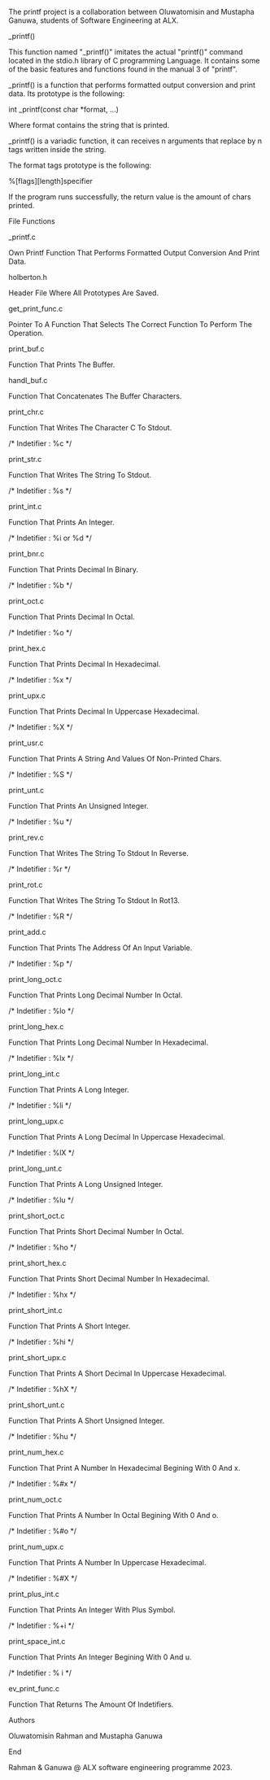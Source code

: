 The printf project is a collaboration between Oluwatomisin and Mustapha Ganuwa, students of Software Engineering at ALX.

_printf()


This function named "_printf()" imitates the actual "printf()" command located in the stdio.h library of C programming Language. It contains some of the basic features and functions found in the manual 3 of "printf".



_printf() is a function that performs formatted output conversion and print data. Its prototype is the following:



  int _printf(const char *format, ...) 

Where format contains the string that is printed.



_printf() is a variadic function, it can receives n arguments that replace by n tags written inside the string.



The format tags prototype is the following:



%[flags][length]specifier

If the program runs successfully, the return value is the amount of chars printed.



File Functions

_printf.c

Own Printf Function That Performs Formatted Output Conversion And Print Data.



holberton.h

Header File Where All Prototypes Are Saved.



get_print_func.c

Pointer To A Function That Selects The Correct Function To Perform The Operation.



print_buf.c

Function That Prints The Buffer.



handl_buf.c

Function That Concatenates The Buffer Characters.



print_chr.c

Function That Writes The Character C To Stdout.



/* Indetifier : %c */



print_str.c

Function That Writes The String To Stdout.



/* Indetifier : %s */



print_int.c

Function That Prints An Integer.



/* Indetifier : %i or %d */



print_bnr.c

Function That Prints Decimal In Binary.



/* Indetifier : %b */



print_oct.c

Function That Prints Decimal In Octal.



/* Indetifier : %o */



print_hex.c

Function That Prints Decimal In Hexadecimal.



/* Indetifier : %x */



print_upx.c

Function That Prints Decimal In Uppercase Hexadecimal.



/* Indetifier : %X */



print_usr.c

Function That Prints A String And Values Of Non-Printed Chars.



/* Indetifier : %S */



print_unt.c

Function That Prints An Unsigned Integer.



/* Indetifier : %u */



print_rev.c

Function That Writes The String To Stdout In Reverse.



/* Indetifier : %r */



print_rot.c

Function That Writes The String To Stdout In Rot13.



/* Indetifier : %R */



print_add.c

Function That Prints The Address Of An Input Variable.



/* Indetifier : %p */



print_long_oct.c

Function That Prints Long Decimal Number In Octal.



/* Indetifier : %lo */



print_long_hex.c

Function That Prints Long Decimal Number In Hexadecimal.



/* Indetifier : %lx */



print_long_int.c

Function That Prints A Long Integer.



/* Indetifier : %li */



print_long_upx.c

Function That Prints A Long Decimal In Uppercase Hexadecimal.



/* Indetifier : %lX */



print_long_unt.c

Function That Prints A Long Unsigned Integer.



/* Indetifier : %lu */



print_short_oct.c

Function That Prints Short Decimal Number In Octal.



/* Indetifier : %ho */



print_short_hex.c

Function That Prints Short Decimal Number In Hexadecimal.



/* Indetifier : %hx */



print_short_int.c

Function That Prints A Short Integer.



/* Indetifier : %hi */



print_short_upx.c

Function That Prints A Short Decimal In Uppercase Hexadecimal.



/* Indetifier : %hX */



print_short_unt.c

Function That Prints A Short Unsigned Integer.



/* Indetifier : %hu */



print_num_hex.c

Function That Print A Number In Hexadecimal Begining With 0 And x.



/* Indetifier : %#x */



print_num_oct.c

Function That Prints A Number In Octal Begining With 0 And o.



/* Indetifier : %#o */



print_num_upx.c

Function That Prints A Number In Uppercase Hexadecimal.



/* Indetifier : %#X */



print_plus_int.c

Function That Prints An Integer With Plus Symbol.



/* Indetifier : %+i */



print_space_int.c

Function That Prints An Integer Begining With 0 And u.



/* Indetifier : % i */



ev_print_func.c

Function That Returns The Amount Of Indetifiers.



Authors

Oluwatomisin Rahman and Mustapha Ganuwa



End

Rahman & Ganuwa @ ALX software engineering programme 2023.

